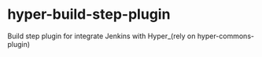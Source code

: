 # hyper-build-step-plugin
Build step plugin for integrate Jenkins with Hyper_(rely on hyper-commons-plugin)
